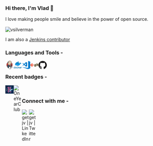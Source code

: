 ### Hi there, I'm Vlad 👋

I love making people smile and believe in the power of open source.

<p><img align="center" src="https://github-readme-stats.vercel.app/api?username=vsilverman&show_icons=true" alt="vsilverman" /></p>

<!--
 ![Vlad Silverman's GitHub Stats](https://github-readme-stats.vercel.app/api?username=vsilverman&show_icons=true&hide=stars&include_all_commits=true&text_color=666&bg_color=0000) 
 -->

I am also a [Jenkins contributor](https://www.jenkins.io/blog/authors/vsilverman/)

### Languages and Tools -

<img align="left" alt="Jenkins" width="26px" src="https://raw.githubusercontent.com/github/explore/4546263bd5739353083c33dada43f8f31e7d1fd6/topics/jenkins/jenkins.png" />
<img align="left" alt="Docker" width="26px" src="https://raw.githubusercontent.com/github/explore/80688e429a7d4ef2fca1e82350fe8e3517d3494d/topics/docker/docker.png" />
<img align="left" alt="Visual Studio Code" width="26px" src="https://raw.githubusercontent.com/github/explore/80688e429a7d4ef2fca1e82350fe8e3517d3494d/topics/visual-studio-code/visual-studio-code.png" />
<img align="left" alt="Git" width="26px" src="https://raw.githubusercontent.com/github/explore/80688e429a7d4ef2fca1e82350fe8e3517d3494d/topics/git/git.png" />
<img align="left" alt="GitHub" width="26px" src="https://raw.githubusercontent.com/github/explore/78df643247d429f6cc873026c0622819ad797942/topics/github/github.png" />
<br />

### Recent badges -

[<img align="left" alt="Hacktoberfest" width="26px" src="https://raw.githubusercontent.com/github/explore/5a50921c15e01a964d7a1ff8a96763645fa1e269/topics/hacktoberfest/hacktoberfest.png" />](https://dev.to/badge/hacktoberfest-2020)
[<img align="left" alt="OneYearClub" width="26px" src="https://user-images.githubusercontent.com/2159948/127067755-fc7e7170-98b4-48ea-bbea-abd2789bb466.png" />](https://dev.to/badge/one-year-club)
<br />

### Connect with me -

[<img align="left" alt="getjv | LinkedIn" width="22px" src="https://cdn.jsdelivr.net/npm/simple-icons@v3/icons/linkedin.svg" />](https://www.linkedin.com/in/vladsilverman/)
[<img align="left" alt="getjv | Twitter" width="22px" src="https://cdn.jsdelivr.net/npm/simple-icons@v3/icons/twitter.svg" />](https://twitter.com/vsilverman)

<!--
**vsilverman/vsilverman** is a ✨ _special_ ✨ repository because its `README.md` (this file) appears on your GitHub profile.

Here are some ideas to get you started:

- 🔭 I’m currently working on ...
- 🌱 I’m currently learning ...
- 👯 I’m looking to collaborate on ...
- 🤔 I’m looking for help with ...
- 💬 Ask me about ...
- 📫 How to reach me: ...
- 😄 Pronouns: ...
- ⚡ Fun fact: ...
-->
